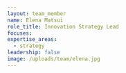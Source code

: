 ```yaml
---
layout: team_member
name: Elena Matsui
role_title: Innovation Strategy Lead
focuses:
expertise_areas: 
  - strategy
leadership: false
image: /uploads/team/elena.jpg
---
```


